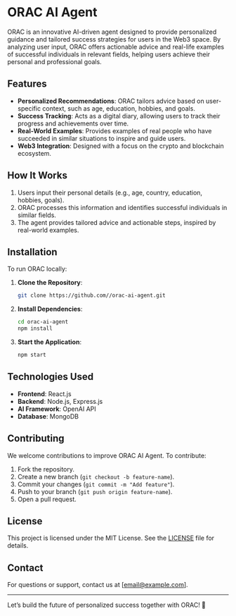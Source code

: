 # ORAC AI Agent  

ORAC is an innovative AI-driven agent designed to provide personalized guidance and tailored success strategies for users in the Web3 space. By analyzing user input, ORAC offers actionable advice and real-life examples of successful individuals in relevant fields, helping users achieve their personal and professional goals.  

## Features  
- **Personalized Recommendations**: ORAC tailors advice based on user-specific context, such as age, education, hobbies, and goals.  
- **Success Tracking**: Acts as a digital diary, allowing users to track their progress and achievements over time.  
- **Real-World Examples**: Provides examples of real people who have succeeded in similar situations to inspire and guide users.  
- **Web3 Integration**: Designed with a focus on the crypto and blockchain ecosystem.  

## How It Works  
1. Users input their personal details (e.g., age, country, education, hobbies, goals).  
2. ORAC processes this information and identifies successful individuals in similar fields.  
3. The agent provides tailored advice and actionable steps, inspired by real-world examples.  

## Installation  

To run ORAC locally:  

1. **Clone the Repository**:  
    ```bash  
    git clone https://github.com//orac-ai-agent.git  
    ```  

2. **Install Dependencies**:  
    ```bash  
    cd orac-ai-agent  
    npm install  
    ```  

3. **Start the Application**:  
    ```bash  
    npm start  
    ```  

## Technologies Used  
- **Frontend**: React.js  
- **Backend**: Node.js, Express.js  
- **AI Framework**: OpenAI API  
- **Database**: MongoDB  

## Contributing  
We welcome contributions to improve ORAC AI Agent. To contribute:  
1. Fork the repository.  
2. Create a new branch (`git checkout -b feature-name`).  
3. Commit your changes (`git commit -m "Add feature"`).  
4. Push to your branch (`git push origin feature-name`).  
5. Open a pull request.  

## License  
This project is licensed under the MIT License. See the [LICENSE](LICENSE) file for details.  

## Contact  
For questions or support, contact us at [email@example.com].  

---  
Let’s build the future of personalized success together with ORAC! 🚀
